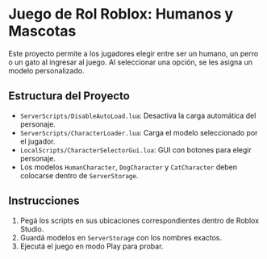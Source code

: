 # Juego de Rol Roblox: Humanos y Mascotas

Este proyecto permite a los jugadores elegir entre ser un humano, un perro o un gato al ingresar al juego. Al seleccionar una opción, se les asigna un modelo personalizado.

## Estructura del Proyecto

- `ServerScripts/DisableAutoLoad.lua`: Desactiva la carga automática del personaje.
- `ServerScripts/CharacterLoader.lua`: Carga el modelo seleccionado por el jugador.
- `LocalScripts/CharacterSelectorGui.lua`: GUI con botones para elegir personaje.
- Los modelos `HumanCharacter`, `DogCharacter` y `CatCharacter` deben colocarse dentro de `ServerStorage`.

## Instrucciones

1. Pegá los scripts en sus ubicaciones correspondientes dentro de Roblox Studio.
2. Guardá modelos en `ServerStorage` con los nombres exactos.
3. Ejecutá el juego en modo Play para probar.
